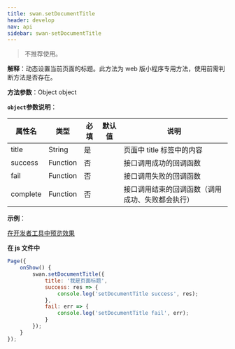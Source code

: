 ```yaml
---
title: swan.setDocumentTitle
header: develop
nav: api
sidebar: swan-setDocumentTitle
---
```

 

> 不推荐使用。

**解释**：动态设置当前页面的标题。此方法为 web 版小程序专用方法，使用前需判断方法是否存在。

**方法参数**：Object object

**`object`参数说明**：

|属性名 |类型  |必填 | 默认值 |说明|
|---- | ---- | ---- | ----|----|
|title   |String|  是 | | 页面中 title 标签中的内容 |
|success |Function |   否 | |  接口调用成功的回调函数|
|fail   | Function|    否 | |  接口调用失败的回调函数|
|complete   | Function   | 否 || 接口调用结束的回调函数（调用成功、失败都会执行）|

**示例**：

<a href="swanide://fragment/17ee1728dd17b02eb2454886a8e7d77e1558342572018" title="在开发者工具中预览效果" target="_self">在开发者工具中预览效果</a>


**在 js 文件中**

```js
Page({
    onShow() {
        swan.setDocumentTitle({
            title: '我是页面标题',
            success: res => {
                console.log('setDocumentTitle success', res);
            },
            fail: err => {
                console.log('setDocumentTitle fail', err);
            }
        });
    }
});
```

